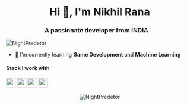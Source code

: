 <h1 align="center">Hi 👋, I'm Nikhil Rana</h1>
<h3 align="center">A passionate developer from INDIA <img src="https://image.flaticon.com/icons/svg/3014/3014003.svg" width="14"/> </h3>
<p align="left"> <img src="https://komarev.com/ghpvc/?username=NightPredetor" alt="NightPredetor" /></p>


- 🌱 I’m currently learning **Game Development** and **Machine Learning**

<h4>Stack I work with</h4>
<p align="left">
<img src="https://img.shields.io/badge/python-3776AB.svg?&style=for-the-badge&logo=python&logoColor=white" height="25"/>
<img src="https://img.shields.io/badge/java-8892BF.svg?&style=for-the-badge&logo=java&logoColor=white" height="25"/>
<img src="https://img.shields.io/badge/javascript-F7DF1E.svg?&style=for-the-badge&logo=javascript&logoColor=white" height="25"/>
<img src="https://img.shields.io/badge/VS%20Code-007ACC.svg?&style=for-the-badge&logo=visual-studio-code&logoColor=white" height="25"/>
</p>

 
 <p align="center"> 
 
 <img src="https://github-readme-stats.vercel.app/api?username=NightPredetor&show_icons=true&hide=contribs" alt="NightPredetor" /> 
 
 </p>


<!--

For ICON With Text
    https://img.shields.io/badge/HereText-FF9800.svg?&style=for-the-badge&logo=HereIconName&logoColor=white
    
For Github Stats
    https://github-readme-stats.vercel.app/api?username=HereUsername&show_icons=true

For Profile View
    https://komarev.com/ghpvc/?username=HereUsername

For Auto Generate
    https://rahuldkjain.github.io/gh-profile-readme-generator/

For County Flag ICOn
    https://www.flaticon.com/

For ICON Idea
    https://simpleicons.org/

-->

<!-- ![Visitor Count](https://profile-counter.glitch.me/devded/count.svg) -->
